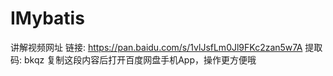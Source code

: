 # IMybatis
讲解视频网址
链接: https://pan.baidu.com/s/1vlJsfLm0Jl9FKc2zan5w7A 提取码: bkqz 复制这段内容后打开百度网盘手机App，操作更方便哦
